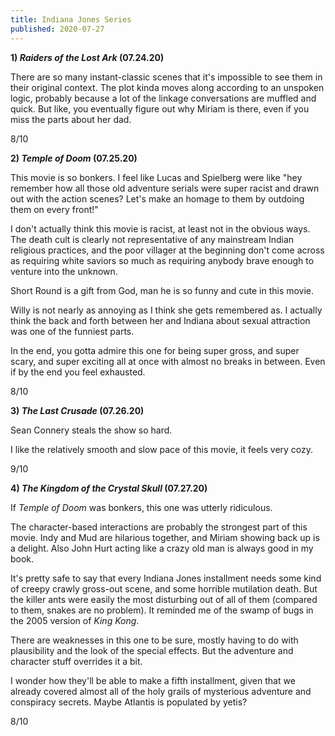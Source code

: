 ```yaml
---
title: Indiana Jones Series
published: 2020-07-27
---
```


**1) _Raiders of the Lost Ark_ (07.24.20)**

There are so many instant-classic scenes that it's impossible to see them in their original context. The plot kinda moves along according to an unspoken logic, probably because a lot of the linkage conversations are muffled and quick. But like, you eventually figure out why Miriam is there, even if you miss the parts about her dad.

8/10

**2) _Temple of Doom_ (07.25.20)**

This movie is so bonkers. I feel like Lucas and Spielberg were like "hey remember how all those old adventure serials were super racist and drawn out with the action scenes? Let's make an homage to them by outdoing them on every front!"

I don't actually think this movie is racist, at least not in the obvious ways. The death cult is clearly not representative of any mainstream Indian religious practices, and the poor villager at the beginning don't come across as requiring white saviors so much as requiring anybody brave enough to venture into the unknown.

Short Round is a gift from God, man he is so funny and cute in this movie.

Willy is not nearly as annoying as I think she gets remembered as. I actually think the back and forth between her and Indiana about sexual attraction was one of the funniest parts.

In the end, you gotta admire this one for being super gross, and super scary, and super exciting all at once with almost no breaks in between. Even if by the end you feel exhausted.

8/10

**3) _The Last Crusade_ (07.26.20)**

Sean Connery steals the show so hard.

I like the relatively smooth and slow pace of this movie, it feels very cozy.

9/10

**4) _The Kingdom of the Crystal Skull_ (07.27.20)**

If _Temple of Doom_ was bonkers, this one was utterly ridiculous.

The character-based interactions are probably the strongest part of this movie. Indy and Mud are hilarious together, and Miriam showing back up is a delight. Also John Hurt acting like a crazy old man is always good in my book.

It's pretty safe to say that every Indiana Jones installment needs some kind of creepy crawly gross-out scene, and some horrible mutilation death. But the killer ants were easily the most disturbing out of all of them (compared to them, snakes are no problem). It reminded me of the swamp of bugs in the 2005 version of _King Kong_.

There are weaknesses in this one to be sure, mostly having to do with plausibility and the look of the special effects. But the adventure and character stuff overrides it a bit.

I wonder how they'll be able to make a fifth installment, given that we already covered almost all of the holy grails of mysterious adventure and conspiracy secrets. Maybe Atlantis is populated by yetis?

8/10

